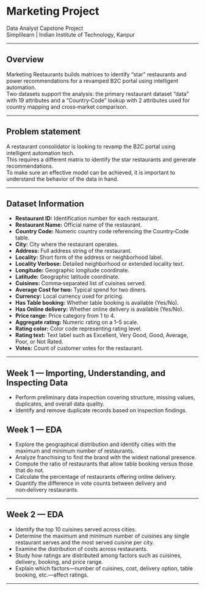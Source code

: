 # Marketing Project

Data Analyst Capstone Project  
Simplilearn | Indian Institute of Technology, Kanpur

---

## Overview

Marketing Restaurants builds matrices to identify “star” restaurants and power recommendations for a revamped B2C portal using intelligent automation.  
Two datasets support the analysis: the primary restaurant dataset “data” with 19 attributes and a “Country‑Code” lookup with 2 attributes used for country mapping and cross‑market comparison.

---

## Problem statement

A restaurant consolidator is looking to revamp the B2C portal using intelligent automation tech.  
This requires a different matrix to identify the star restaurants and generate recommendations.  
To make sure an effective model can be achieved, it is important to understand the behavior of the data in hand.

---

## Dataset Information

- **Restaurant ID:** Identification number for each restaurant.
- **Restaurant Name:** Official name of the restaurant.
- **Country Code:** Numeric country code referencing the Country‑Code table.
- **City:** City where the restaurant operates.
- **Address:** Full address string of the restaurant.
- **Locality:** Short form of the address or neighborhood label.
- **Locality Verbose:** Detailed neighborhood or extended locality text.
- **Longitude:** Geographic longitude coordinate.
- **Latitude:** Geographic latitude coordinate.
- **Cuisines:** Comma‑separated list of cuisines served.
- **Average Cost for two:** Typical spend for two diners.
- **Currency:** Local currency used for pricing.
- **Has Table booking:** Whether table booking is available (Yes/No).
- **Has Online delivery:** Whether online delivery is available (Yes/No).
- **Price range:** Price category from 1 to 4.
- **Aggregate rating:** Numeric rating on a 1–5 scale.
- **Rating color:** Color code representing rating level.
- **Rating text:** Text label such as Excellent, Very Good, Good, Average, Poor, or Not Rated.
- **Votes:** Count of customer votes for the restaurant.

---

## Week 1 — Importing, Understanding, and Inspecting Data

- Perform preliminary data inspection covering structure, missing values, duplicates, and overall data quality.
- Identify and remove duplicate records based on inspection findings.

## Week 1 — EDA

- Explore the geographical distribution and identify cities with the maximum and minimum number of restaurants.
- Analyze franchising to find the brand with the widest national presence.
- Compute the ratio of restaurants that allow table booking versus those that do not.
- Calculate the percentage of restaurants offering online delivery.
- Quantify the difference in vote counts between delivery and non‑delivery restaurants.

---

## Week 2 — EDA

- Identify the top 10 cuisines served across cities.
- Determine the maximum and minimum number of cuisines any single restaurant serves and the most served cuisine per city.
- Examine the distribution of costs across restaurants.
- Study how ratings are distributed among factors such as cuisines, delivery, booking, and price range.
- Explain which factors—number of cuisines, cost, delivery option, table booking, etc.—affect ratings.

---

